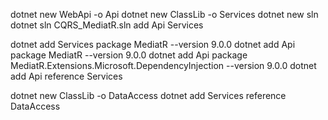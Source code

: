 
dotnet new WebApi -o Api
dotnet new ClassLib -o Services
dotnet new sln
dotnet sln CQRS_MediatR.sln add Api Services

dotnet add Services package MediatR --version 9.0.0
dotnet add Api package MediatR --version 9.0.0
dotnet add Api package MediatR.Extensions.Microsoft.DependencyInjection --version 9.0.0
dotnet add Api reference Services

dotnet new ClassLib -o DataAccess
dotnet add Services reference DataAccess